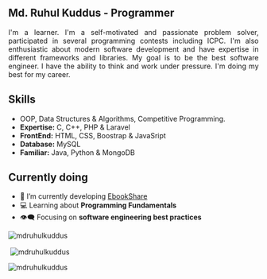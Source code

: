 <h2 align="left">Md. Ruhul Kuddus - Programmer</h2>
<p align="justify">I'm a learner. I'm a self-motivated and passionate problem solver, participated in several programming contests including ICPC. I'm also enthusiastic about modern software development and have expertise in different frameworks and libraries. My goal is to be the best software engineer. I have the ability to think and work under pressure. I'm doing my best for my career.</p>

## Skills
- OOP, Data Structures & Algorithms, Competitive Programming.
- **Expertise:** C, C++, PHP & Laravel
- **FrontEnd:** HTML, CSS, Boostrap & JavaSript
- **Database:** MySQL
- **Familiar:** Java, Python & MongoDB

## Currently doing
- 💬 I’m currently developing [EbookShare](https://github.com/mdruhulkuddus/EbookShare)
- 💻 Learning about **Programming Fundamentals**
- 👁‍🗨 Focusing on **software engineering best practices**
<p align="left"> <img src="https://komarev.com/ghpvc/?username=mdruhulkuddus&label=Profile%20views&color=0e75b6&style=flat" alt="mdruhulkuddus" /> </p>

<p>&nbsp;<img align="center" src="https://github-readme-stats.vercel.app/api?username=mdruhulkuddus&show_icons=true&locale=en" alt="mdruhulkuddus" /></p>
<p><img align="center" src="https://github-readme-streak-stats.herokuapp.com/?user=mdruhulkuddus&" alt="mdruhulkuddus" /></p>
